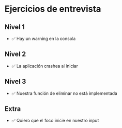 # Ejercicios de entrevista

## Nivel 1
- ✅ Hay un warning en la consola

## Nivel 2
- ✅ La aplicación crashea al iniciar

## Nivel 3
- ✅ Nuestra función de eliminar no está implementada

## Extra
- ✅ Quiero que el foco inicie en nuestro input
